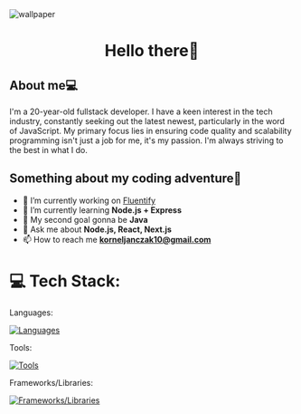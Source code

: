 
<img align="center" alt="wallpaper" src="https://images.wallpapersden.com/image/download/small-memory_am1pa2aUmZqaraWkpJRobWllrWdma2U.jpg" />

<h1 align="center">Hello there👋</h1>

<h2 align="left">About me💻</h2>
I'm a 20-year-old fullstack developer. I have a keen interest in the tech industry, constantly seeking out the latest newest, particularly in the word of JavaScript. My primary focus lies in ensuring code quality and scalability programming isn't just a job for me, it's my passion. I'm always striving to the best in what I do.

<h2 align="left">Something about my coding adventure🤖</h2>

- 🔭 I’m currently working on <a href="https://github.com/KornelJanczak/Fluentify" target="_blank">Fluentify</a>
- 🌱 I’m currently learning **Node.js + Express**
- 🎯 My second goal gonna be **Java** 
- 💬 Ask me about **Node.js, React, Next.js**
- 📫 How to reach me **korneljanczak10@gmail.com**

<p align="left">
</p>

# 💻 Tech Stack:

Languages:

[![Languages](https://skillicons.dev/icons?i=ts,js,css,html&perline=6)](https://skillicons.dev)

Tools:

[![Tools](https://skillicons.dev/icons?i=postman,git&perline=6)](https://skillicons.dev)

Frameworks/Libraries:

[![Frameworks/Libraries](https://skillicons.dev/icons?i=react,nodejs,express,nextjs,postgresql,mongodb,tailwindcss&perline=7)](https://skillicons.dev)
